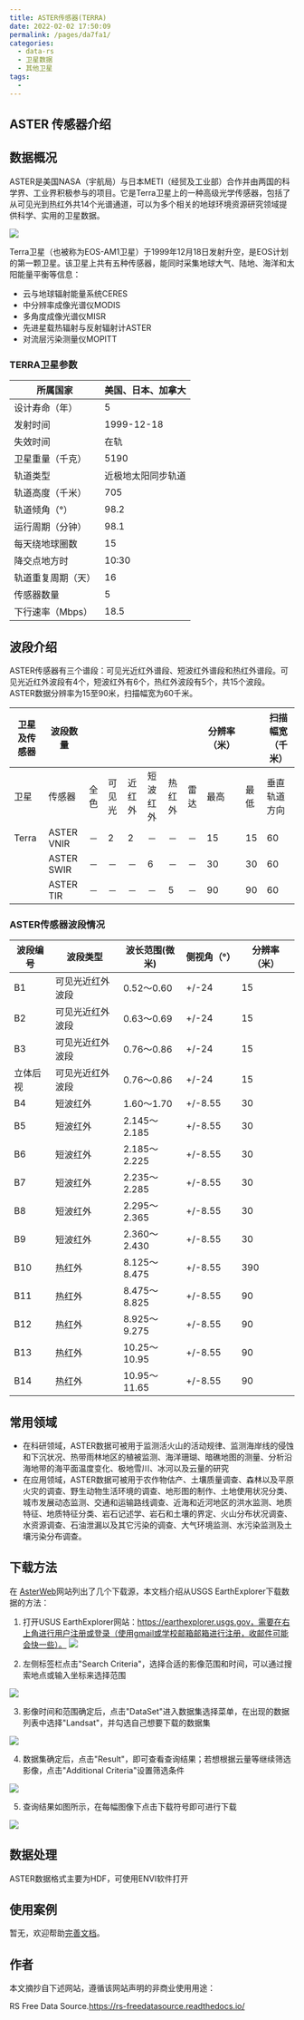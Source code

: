```yaml
---
title: ASTER传感器(TERRA)
date: 2022-02-02 17:50:09
permalink: /pages/da7fa1/
categories:
  - data-rs
  - 卫星数据
  - 其他卫星
tags:
  - 
---
```

## ASTER 传感器介绍

数据概况
--------

ASTER是美国NASA（宇航局）与日本METI（经贸及工业部）合作并由两国的科学界、工业界积极参与的项目。它是Terra卫星上的一种高级光学传感器，包括了从可见光到热红外共14个光谱通道，可以为多个相关的地球环境资源研究领域提供科学、实用的卫星数据。

![](http://pics.landcover100.com/pics//img/202202021747224.png)

Terra卫星（也被称为EOS-AM1卫星）于1999年12月18日发射升空，是EOS计划的第一颗卫星。该卫星上共有五种传感器，能同时采集地球大气、陆地、海洋和太阳能量平衡等信息：

-   云与地球辐射能量系统CERES
-   中分辨率成像光谱仪MODIS
-   多角度成像光谱仪MISR
-   先进星载热辐射与反射辐射计ASTER
-   对流层污染测量仪MOPITT

### TERRA卫星参数

| 所属国家           | 美国、日本、加拿大 |
| ------------------ | ------------------ |
| 设计寿命（年）     | 5                  |
| 发射时间           | 1999-12-18         |
| 失效时间           | 在轨               |
| 卫星重量（千克）   | 5190               |
| 轨道类型           | 近极地太阳同步轨道 |
| 轨道高度（千米）   | 705                |
| 轨道倾角（°）      | 98.2               |
| 运行周期（分钟）   | 98.1               |
| 每天绕地球圈数     | 15                 |
| 降交点地方时       | 10:30              |
| 轨道重复周期（天） | 16                 |
| 传感器数量         | 5                  |
| 下行速率（Mbps）   | 18.5               |

## 波段介绍

ASTER传感器有三个谱段：可见光近红外谱段、短波红外谱段和热红外谱段。可见光近红外波段有4个，短波红外有6个，热红外波段有5个，共15个波段。ASTER数据分辨率为15至90米，扫描幅宽为60千米。

| 卫星及传感器 | 波段数量   |      |        |        |          |        |      | 分辨率（米） |      | 扫描幅宽（千米） |
| ------------ | ---------- | ---- | ------ | ------ | -------- | ------ | ---- | ------------ | ---- | ---------------- |
| 卫星         | 传感器     | 全色 | 可见光 | 近红外 | 短波红外 | 热红外 | 雷达 | 最高         | 最低 | 垂直轨道方向     |
| Terra        | ASTER VNIR | －   | 2      | 2      | －       | －     | －   | 15           | 15   | 60               |
|              | ASTER SWIR | －   | －     | －     | 6        | －     | －   | 30           | 30   | 60               |
|              | ASTER TIR  | －   | －     | －     | －       | 5      | －   | 90           | 90   | 60               |

### ASTER传感器波段情况

| 波段编号 | 波段类型         | 波长范围(微米) | 侧视角（°） | 分辨率（米） |
| -------- | ---------------- | -------------- | ----------- | ------------ |
| B1       | 可见光近红外波段 | 0.52～0.60     | +/-24       | 15           |
| B2       | 可见光近红外波段 | 0.63～0.69     | +/-24       | 15           |
| B3       | 可见光近红外波段 | 0.76～0.86     | +/-24       | 15           |
| 立体后视 | 可见光近红外波段 | 0.76～0.86     | +/-24       | 15           |
| B4       | 短波红外         | 1.60～1.70     | +/-8.55     | 30           |
| B5       | 短波红外         | 2.145～2.185   | +/-8.55     | 30           |
| B6       | 短波红外         | 2.185～2.225   | +/-8.55     | 30           |
| B7       | 短波红外         | 2.235～2.285   | +/-8.55     | 30           |
| B8       | 短波红外         | 2.295～2.365   | +/-8.55     | 30           |
| B9       | 短波红外         | 2.360～2.430   | +/-8.55     | 30           |
| B10      | 热红外           | 8.125～8.475   | +/-8.55     | 390          |
| B11      | 热红外           | 8.475～8.825   | +/-8.55     | 90           |
| B12      | 热红外           | 8.925～9.275   | +/-8.55     | 90           |
| B13      | 热红外           | 10.25～10.95   | +/-8.55     | 90           |
| B14      | 热红外           | 10.95～11.65   | +/-8.55     | 90           |

## 常用领域

-   在科研领域，ASTER数据可被用于监测活火山的活动规律、监测海岸线的侵蚀和下沉状况、热带雨林地区的植被监测、海洋珊瑚、暗礁地图的测量、分析沿海地带的海平面温度变化、极地雪川、冰河以及云量的研究
-   在应用领域，ASTER数据可被用于农作物估产、土壤质量调查、森林以及平原火灾的调查、野生动物生活环境的调查、地形图的制作、土地使用状况分类、城市发展动态监测、交通和运输路线调查、近海和近河地区的洪水监测、地质特征、地质特征分类、岩石记述学、岩石和土壤的界定、火山分布状况调查、水资源调查、石油泄漏以及其它污染的调查、大气环境监测、水污染监测及土壤污染分布调查。

下载方法
--------

在 [AsterWeb](https://asterweb.jpl.nasa.gov/data.asp)网站列出了几个下载源，本文档介绍从USGS EarthExplorer下载数据的方法：

1.  打开USUS EarthExplorer网站：https://earthexplorer.usgs.gov，需要在右上角进行用户注册或登录（使用gmail或学校邮箱邮箱进行注册，收邮件可能会快一些）。
    ![](http://pics.landcover100.com/pics//img/202202021741368.png)

2.  左侧标签栏点击\"Search Criteria\"，选择合适的影像范围和时间，可以通过搜索地点或输入坐标来选择范围

![](http://pics.landcover100.com/pics//img/202202021741144.png)

3.  影像时间和范围确定后，点击\"DataSet\"进入数据集选择菜单，在出现的数据列表中选择\"Landsat\"，并勾选自己想要下载的数据集

![](http://pics.landcover100.com/pics//img/202202021741369.png)

4.  数据集确定后，点击\"Result\"，即可查看查询结果；若想根据云量等继续筛选影像，点击\"Additional Criteria\"设置筛选条件

![](http://pics.landcover100.com/pics//img/202202021742222.png)

5.  查询结果如图所示，在每幅图像下点击下载符号即可进行下载

![](http://pics.landcover100.com/pics//img/202202021742346.png)

数据处理
--------

ASTER数据格式主要为HDF，可使用ENVI软件打开

使用案例
--------

暂无，欢迎帮助[完善文档](https://github.com/ruiduobao/gisrsdata.com)。

## 作者

本文摘抄自下述网站，遵循该网站声明的非商业使用用途： 

RS Free Data Source.https://rs-freedatasource.readthedocs.io/

